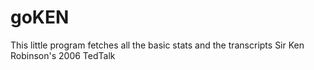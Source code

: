 # goKEN
This little program fetches all the basic stats and the transcripts Sir Ken Robinson's 2006 TedTalk
